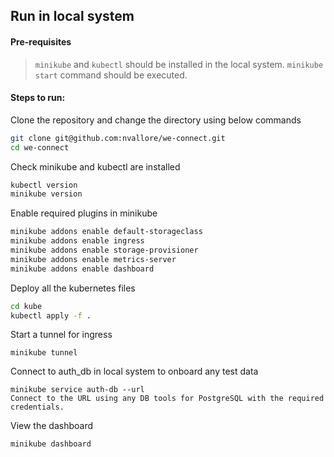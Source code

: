 ## Run in local system

#### Pre-requisites

> `minikube` and `kubectl` should be installed in the local system.
> `minikube start` command should be executed.

#### Steps to run:

Clone the repository and change the directory using below commands

```sh
git clone git@github.com:nvallore/we-connect.git
cd we-connect
```

Check minikube and kubectl are installed

```sh
kubectl version
minikube version
```

Enable required plugins in minikube

```sh
minikube addons enable default-storageclass
minikube addons enable ingress    
minikube addons enable storage-provisioner
minikube addons enable metrics-server
minikube addons enable dashboard
```

Deploy all the kubernetes files

```sh
cd kube
kubectl apply -f .
```


Start a tunnel for ingress

```
minikube tunnel
```

Connect to auth_db in local system to onboard any test data

```
minikube service auth-db --url
Connect to the URL using any DB tools for PostgreSQL with the required credentials.
```

View the dashboard

```
minikube dashboard
```
